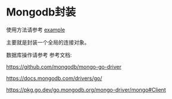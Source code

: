 # Mongodb封装

使用方法请参考 [example](https://github.com/werbenhu/go-tools/mongo/-/blob/master/examples/main.go)

主要就是封装一个全局的连接对象。

数据库操作请参考 参考文档: 

https://github.com/mongodb/mongo-go-driver

https://docs.mongodb.com/drivers/go/

https://pkg.go.dev/go.mongodb.org/mongo-driver/mongo#Client